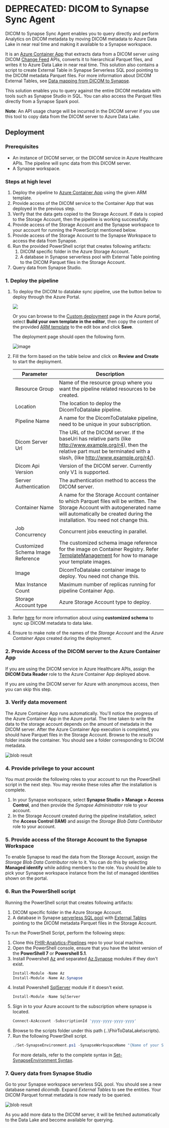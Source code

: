 # DEPRECATED: DICOM to Synapse Sync Agent

DICOM to Synapse Sync Agent enables you to query directly and perform Analytics on DICOM metadata by moving DICOM metadata to Azure Data Lake in near real time and making it available to a Synapse workspace.

It is an [Azure Container App](https://learn.microsoft.com/en-us/azure/container-apps/?ocid=AID3042118) that extracts data from a DICOM server using DICOM [Change Feed](https://learn.microsoft.com/en-us/azure/healthcare-apis/dicom/dicom-change-feed-overview) APIs, converts it to hierarchical Parquet files, and writes it to Azure Data Lake in near real time. This solution also contains a script to create External Table in Synapse Serverless SQL pool pointing to the DICOM metadata Parquet files. For more information about DICOM External Tables, see [Data mapping from DICOM to Synapse](./DICOM-Data-Mapping.md).

This solution enables you to query against the entire DICOM metadata with tools such as Synapse Studio in SQL. You can also access the Parquet files directly from a Synapse Spark pool. 

**Note**: An API usage charge will be incurred in the DICOM server if you use this tool to copy data from the DICOM server to Azure Data Lake.

## Deployment

### Prerequisites

- An instance of DICOM server, or the DICOM service in Azure Healthcare APIs. The pipeline will sync data from this DICOM server.
- A Synapse workspace.

### Steps at high level

1. Deploy the pipeline to [Azure Container App](https://learn.microsoft.com/en-us/azure/container-apps/?ocid=AID3042118) using the given ARM template.
1. Provide access of the DICOM service to the Container App that was deployed in the previous step.
1. Verify that the data gets copied to the Storage Account. If data is copied to the Storage Account, then the pipeline is working successfully.
1. Provide access of the Storage Account and the Synapse workspace to your account for running the PowerScript mentioned below.
1. Provide access of the Storage Account to the Synapse Workspace to access the data from Synapse.
1. Run the provided PowerShell script that creates following artifacts:
    1. DICOM specific folder in the Azure Storage Account.
    1. A database in Synapse serverless pool with External Table pointing to the DICOM Parquet files in the Storage Account.
1. Query data from Synapse Studio.

### 1. Deploy the pipeline

1. To deploy the DICOM to datalake sync pipeline, use the button below to deploy through the Azure Portal.
   
    <a href="https://portal.azure.com/#create/Microsoft.Template/uri/https%3A%2F%2Fraw.githubusercontent.com%2FMicrosoft%2FFHIR-Analytics-Pipelines%2Fmain%2FFhirToDataLake%2Fdeploy%2Ftemplates%2FContainerApp%2FDeployDicomPipelineToContainerApp.json" target="_blank">
        <img src="https://aka.ms/deploytoazurebutton"/>
    </a>

    Or you can browse to the [Custom deployment](https://ms.portal.Azure.com/#create/Microsoft.Template) page in the Azure portal, select **Build your own template in the editor**, then copy the content of the provided [ARM template](../deploy/templates/ContainerApp/DeployDicomPipelineToContainerApp.json) to the edit box and click **Save**.

    The deployment page should open the following form. 
    
    ![image](./assets/deployDicomContainerAppParameters.png)

1. Fill the form based on the table below and click on **Review and Create** to start the deployment.

    |Parameter   | Description   |
    |---|---|
    | Resource Group | Name of the resource group where you want the pipeline related resources to be created. |
    | Location | The location to deploy the DicomToDatalake pipeline. |
    | Pipeline Name  | A name for the DicomToDatalake pipeline, need to be unique in your subscription.  |
    | Dicom Server Url  | The URL of the DICOM server. If the baseUri has relative parts (like http://www.example.org/r4), then the relative part must be terminated with a slash, (like http://www.example.org/r4/). |
    | Dicom Api Version | Version of the DICOM server. Currently only V1 is supported. |
    | Server Authentication  | The authentication method to access the DICOM server. |
    | Container Name | A name for the Storage Account container to which Parquet files will be written. The Storage Account with autogenerated name will automatically be created during the installation. You need not change this. |
    | Job Concurrency | Concurrent jobs exeucting in parallel. |
    | Customized Schema Image Reference | The customized schema image reference for the image on Container Registry. Refer [TemplateManagement](https://github.com/microsoft/FHIR-Converter/blob/main/docs/TemplateManagementCLI.md) for how to manage your template images. |
    | Image | DicomToDatalake container image to deploy. You need not change this. |
    | Max Instance Count | Maximum number of replicas running for pipeline Container App. |
    | Storage Account type | Azure Storage Account type to deploy. |

1. Refer [here](./Dicom-Customized-Schema.md) for more information about using **customized schema** to sync up DICOM metadata to data lake.

1. Ensure to make note of the names of the _Storage Account_ and the _Azure Container Apps_ created during the deployment.

### 2. Provide Access of the DICOM server to the Azure Container App

If you are using the DICOM service in Azure Healthcare APIs, assign the **DICOM Data Reader** role to the Azure Container App deployed above.

If you are using the DICOM server for Azure with anonymous access, then you can skip this step.

### 3. Verify data movement

The Azure Container App runs automatically. You'll notice the progress of the Azure Container App in the Azure portal. The time taken to write the data to the storage account depends on the amount of metadata in the DICOM server. After the Azure Container App execution is completed, you should have Parquet files in the Storage Account. Browse to the _results_ folder inside the container. You should see a folder corresponding to DICOM metadata.

![blob result](./assets/ExportedDicomData.png)

### 4. Provide privilege to your account

You must provide the following roles to your account to run the PowerShell script in the next step. You may revoke these roles after the installation is complete.

1. In your Synapse workspace, select **Synapse Studio > Manage > Access Control**, and then provide the _Synapse Administrator_ role to your account.
1. In the Storage Account created during the pipeline installation, select the **Access Control (IAM)** and assign the _Storage Blob Data Contributor_ role to your account.

### 5. Provide access of the Storage Account to the Synapse Workspace

To enable Synapse to read the data from the Storage Account, assign the _Storage Blob Data Contributor_ role to it. You can do this by selecting **Managed identify** while adding members to the role. You should be able to pick your Synapse workspace instance from the list of managed identities shown on the portal.

### 6. Run the PowerShell script

Running the PowerShell script that creates following artifacts:

1. DICOM specific folder in the Azure Storage Account.
1. A database in Synapse [serverless SQL pool](https://docs.microsoft.com/en-us/azure/synapse-analytics/sql/on-demand-workspace-overview) with [External Tables](https://docs.microsoft.com/en-us/azure/synapse-analytics/sql/develop-tables-external-tables?tabs=hadoop) pointing to the DICOM metadata Parquet files in the Storage Account.

To run the PowerShell Script, perform the following steps:

1. Clone this [FHIR-Analytics-Pipelines](https://github.com/microsoft/FHIR-Analytics-Pipelines) repo to your local machine.
1. Open the PowerShell console, ensure that you have the latest version of the **PowerShell 7** or **Powershell 5.1**.
1. Install Powershell [Az](https://docs.microsoft.com/en-us/powershell/azure/install-az-ps?view=azps-7.1.0) and separated [Az.Synapse](https://docs.microsoft.com/en-us/cli/azure/synapse?view=azure-cli-latest) modules if they don't exist.
    ``` PowerShell
    Install-Module -Name Az
    Install-Module -Name Az.Synapse
    ```
1. Install Powershell [SqlServer](https://learn.microsoft.com/en-us/sql/powershell/download-sql-server-ps-module?view=sql-server-ver16) module if it doesn't exist.
    ``` PowerShell
    Install-Module -Name SqlServer
    ```
1. Sign in to your Azure account to the subscription where synapse is located.
    ``` PowerShell
    Connect-AzAccount -SubscriptionId 'yyyy-yyyy-yyyy-yyyy'
    ```
1. Browse to the scripts folder under this path (..\FhirToDataLake\scripts).
1. Run the following PowerShell script. 
    ```Powershell
    ./Set-SynapseEnvironment.ps1 -SynapseWorkspaceName "{Name of your Synapse workspace instance}" -StorageName "{Name of your storage account where Parquet files are written}" -Container dicom -Database dicomdb -DataSourceType DICOM
    ```
    For more details, refer to the complete syntax in [Set-SynapseEnvironment Syntax](./SetSynapseEnvironmentSyntax.md).


### 7. Query data from Synapse Studio

Go to your Synapse workspace serverless SQL pool. You should see a new database named _dicomdb_. Expand _External Tables_ to see the entities. Your DICOM Parquet format metadata is now ready to be queried.

![blob result](./assets/dicomDatabase.png)

As you add more data to the DICOM server, it will be fetched automatically to the Data Lake and become available for querying. 
